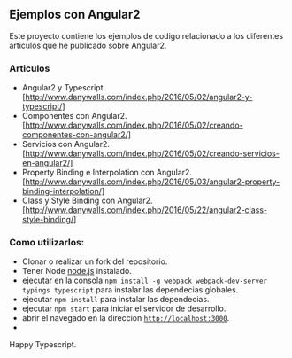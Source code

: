 ## Ejemplos con Angular2

Este proyecto contiene los ejemplos de codigo relacionado a los diferentes articulos que he publicado sobre Angular2.

### Articulos
- Angular2 y Typescript. [http://www.danywalls.com/index.php/2016/05/02/angular2-y-typescript/]
- Componentes con Angular2. [http://www.danywalls.com/index.php/2016/05/02/creando-componentes-con-angular2/]
- Servicios con Angular2. [http://www.danywalls.com/index.php/2016/05/02/creando-servicios-en-angular2/]
- Property Binding e Interpolation con Angular2. [http://www.danywalls.com/index.php/2016/05/03/angular2-property-binding-interpolation/]
- Class y Style Binding con Angular2. [http://www.danywalls.com/index.php/2016/05/22/angular2-class-style-binding/]

### Como utilizarlos:
- Clonar o realizar un fork del repositorio.
- Tener Node [node.js](https://nodejs.org/) instalado.
- ejecutar en la consola `npm install -g webpack webpack-dev-server typings typescript` para instalar las dependecias globales.
- ejecutar `npm install` para instalar las dependecias.
- ejecutar `npm start` para iniciar el servidor de desarrollo.
- abrir el navegado en la direccion [`http://localhost:3000`](http://localhost:3000).
- 
Happy Typescript.
